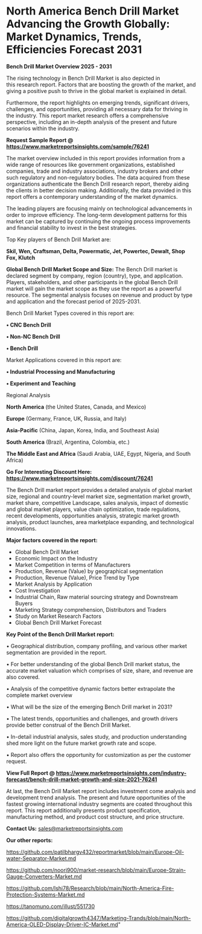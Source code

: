 # North America Bench Drill Market Advancing the Growth Globally: Market Dynamics, Trends, Efficiencies Forecast 2031

<Strong> Bench Drill Market Overview 2025 - 2031</strong>

The rising technology in Bench Drill Market is also depicted in this research report. Factors that are boosting the growth of the market, and giving a positive push to thrive in the global market is explained in detail.

Furthermore, the report highlights on emerging trends, significant drivers, challenges, and opportunities, providing all necessary data for thriving in the industry. This report market research offers a comprehensive perspective, including an in-depth analysis of the present and future scenarios within the industry.

<strong>Request Sample Report @ <a href=https://www.marketreportsinsights.com/sample/76241>https://www.marketreportsinsights.com/sample/76241</a></strong>

The market overview included in this report provides information from a wide range of resources like government organizations, established companies, trade and industry associations, industry brokers and other such regulatory and non-regulatory bodies. The data acquired from these organizations authenticate the Bench Drill research report, thereby aiding the clients in better decision making. Additionally, the data provided in this report offers a contemporary understanding of the market dynamics.

The leading players are focusing mainly on technological advancements in order to improve efficiency. The long-term development patterns for this market can be captured by continuing the ongoing process improvements and financial stability to invest in the best strategies.

Top Key players of Bench Drill Market are:

<strong>Skil, Wen, Craftsman, Delta, Powermatic, Jet, Powertec, Dewalt, Shop Fox, Klutch</strong>

<strong><b>Global Bench Drill Market Scope and Size:</b></strong>
The Bench Drill market is declared segment by company, region (country), type, and application. Players, stakeholders, and other participants in the global Bench Drill market will gain the market scope as they use the report as a powerful resource. The segmental analysis focuses on revenue and product by type and application and the forecast period of 2025-2031.

Bench Drill Market Types covered in this report are:

<strong>• CNC Bench Drill

• Non-NC Bench Drill

• Bench Drill</strong>

Market Applications covered in this report are:

<strong>• Industrial Processing and Manufacturing

• Experiment and Teaching</strong> 

Regional Analysis

<strong>North America</strong> (the United States, Canada, and Mexico)

<strong>Europe</strong> (Germany, France, UK, Russia, and Italy)

<strong>Asia-Pacific</strong> (China, Japan, Korea, India, and Southeast Asia)

<strong>South America</strong> (Brazil, Argentina, Colombia, etc.)

<strong>The Middle East and Africa</strong> (Saudi Arabia, UAE, Egypt, Nigeria, and South Africa)

<strong>Go For Interesting Discount Here: <a href=https://www.marketreportsinsights.com/discount/76241>https://www.marketreportsinsights.com/discount/76241</a></strong>

The Bench Drill market report provides a detailed analysis of global market size, regional and country-level market size, segmentation market growth, market share, competitive Landscape, sales analysis, impact of domestic and global market players, value chain optimization, trade regulations, recent developments, opportunities analysis, strategic market growth analysis, product launches, area marketplace expanding, and technological innovations.

<strong><b>Major factors covered in the report:</b></strong>
<ul>
  <li>Global Bench Drill Market </li>
  <li>Economic Impact on the Industry</li>
  <li>Market Competition in terms of Manufacturers</li>
  <li>Production, Revenue (Value) by geographical segmentation</li>
  <li>Production, Revenue (Value), Price Trend by Type</li>
  <li>Market Analysis by Application</li>
  <li>Cost Investigation</li>
  <li>Industrial Chain, Raw material sourcing strategy and Downstream Buyers</li>
  <li>Marketing Strategy comprehension, Distributors and Traders</li>
  <li>Study on Market Research Factors</li>
  <li>Global Bench Drill Market Forecast</li>
</ul>

<strong><b>Key Point of the Bench Drill Market report:</b></strong>

• Geographical distribution, company profiling, and various other market segmentation are provided in the report.

• For better understanding of the global Bench Drill market status, the accurate market valuation which comprises of size, share, and revenue are also covered.

• Analysis of the competitive dynamic factors better extrapolate the complete market overview

• What will be the size of the emerging Bench Drill market in 2031?

• The latest trends, opportunities and challenges, and growth drivers provide better construal of the Bench Drill Market.

• In-detail industrial analysis, sales study, and production understanding shed more light on the future market growth rate and scope.

• Report also offers the opportunity for customization as per the customer request.

<strong><b>View Full Report @ <a href=https://www.marketreportsinsights.com/industry-forecast/bench-drill-market-growth-and-size-2021-76241>https://www.marketreportsinsights.com/industry-forecast/bench-drill-market-growth-and-size-2021-76241</a></b></strong>


At last, the Bench Drill Market report includes investment come analysis and development trend analysis. The present and future opportunities of the fastest growing international industry segments are coated throughout this report. This report additionally presents product specification, manufacturing method, and product cost structure, and price structure.

<strong>Contact Us:</strong>
sales@marketreportsinsights.com

<strong>Our other reports:</strong>

<a href=https://github.com/patilbhargv432/reportmarket/blob/main/Europe-Oil-water-Separator-Market.md>https://github.com/patilbhargv432/reportmarket/blob/main/Europe-Oil-water-Separator-Market.md</a>

<a href=https://github.com/noori900/market-research/blob/main/Europe-Strain-Gauge-Converters-Market.md>https://github.com/noori900/market-research/blob/main/Europe-Strain-Gauge-Converters-Market.md</a>

<a href=https://github.com/Ishi78/Research/blob/main/North-America-Fire-Protection-Systems-Market.md>https://github.com/Ishi78/Research/blob/main/North-America-Fire-Protection-Systems-Market.md</a>

<a href=https://tanomuno.com/illust/551730>https://tanomuno.com/illust/551730</a>

<a href=https://github.com/digitalgrowth4347/Marketing-Trands/blob/main/North-America-OLED-Display-Driver-IC-Market.md>https://github.com/digitalgrowth4347/Marketing-Trands/blob/main/North-America-OLED-Display-Driver-IC-Market.md</a>"
